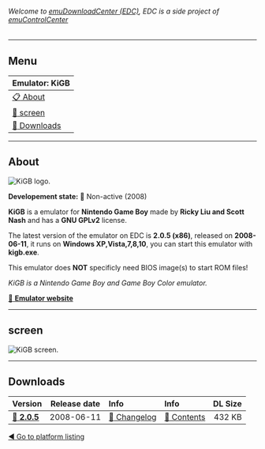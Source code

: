 ###### Welcome to [emuDownloadCenter (EDC)](https://github.com/PhoenixInteractiveNL/emuDownloadCenter/wiki/), EDC is a side project of [emuControlCenter](https://github.com/PhoenixInteractiveNL/emuControlCenter/wiki/)
***
## Menu
| **Emulator: KiGB** |
|:---------|
| [:clipboard: About](#about) |
| [:sunrise: screen](#screen) |
| [:floppy_disk: Downloads](#downloads) |
***
## About
![](https://github.com/PhoenixInteractiveNL/emuDownloadCenter/wiki/images_emulator/kigb_logo_200.jpg "KiGB logo.")

**Developement state:** :red_circle: Non-active (2008)

**KiGB** is a emulator for **Nintendo Game Boy** made by **Ricky Liu and Scott Nash** and has a **GNU GPLv2** license.

The latest version of the emulator on EDC is **2.0.5 (x86)**, released on **2008-06-11**, it runs on **Windows XP,Vista,7,8,10**, you can start this emulator with **kigb.exe**.

This emulator does **NOT** specificly need BIOS image(s) to start ROM files!

_KiGB is a Nintendo Game Boy and Game Boy Color emulator._

[:link: **Emulator website**](http://kigb.emuunlim.com)
***
## screen
![](https://raw.githubusercontent.com/PhoenixInteractiveNL/emuDownloadCenter/master/hooks/kigb/emulator_screen_01.jpg "KiGB screen.")
***
## Downloads
| Version  | Release date  | Info       | Info       | DL Size    |
|:---------|:-------------:|:-----------|:-----------|-----------:|
| [:floppy_disk: **2.0.5**](https://github.com/PhoenixInteractiveNL/edc-repo0003/raw/master/kigb/2.0.5.7z) | 2008-06-11 | [:page_facing_up: Changelog](https://github.com/PhoenixInteractiveNL/edc-repo0003/blob/master/kigb/2.0.5_changelog.txt) | [:mag_right: Contents](https://github.com/PhoenixInteractiveNL/edc-repo0003/blob/master/kigb/2.0.5_contents.txt) | 432 KB |

[:arrow_backward: Go to platform listing](https://github.com/PhoenixInteractiveNL/emuDownloadCenter/wiki/EDC-Platform-List)
